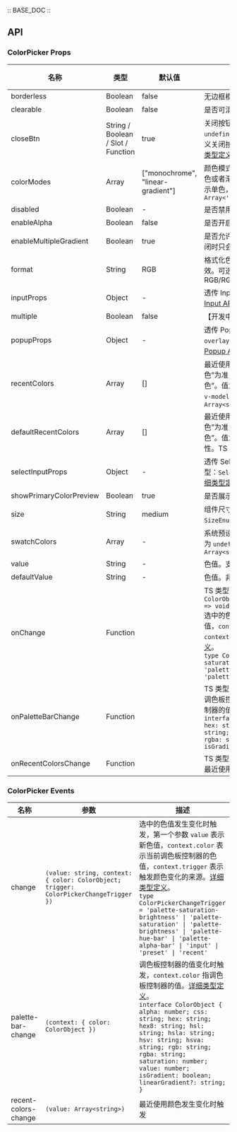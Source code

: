:: BASE_DOC ::

## API

### ColorPicker Props

名称 | 类型 | 默认值 | 描述 | 必传
-- | -- | -- | -- | --
borderless | Boolean | false | 无边框模式 | N
clearable | Boolean | false | 是否可清空 | N
closeBtn | String / Boolean / Slot / Function | true | 关闭按钮，值为 `true` 显示默认关闭按钮；值为 `false` 或 `undefined` 则不显示关闭按钮；值类型为函数，则表示自定义关闭按钮。TS 类型：`string \| boolean \| TNode`。[通用类型定义](https://github.com/Tencent/tdesign-vue-next/blob/develop/packages/components/common.ts) | N
colorModes | Array | ["monochrome", "linear-gradient"] | 颜色模式选择。同时支持单色和渐变两种模式，可仅使用单色或者渐变其中一种模式，也可以同时使用。`monochrome` 表示单色，`linear-gradient` 表示渐变色。TS 类型：`Array<'monochrome' \| 'linear-gradient'>` | N
disabled | Boolean | - | 是否禁用组件 | N
enableAlpha | Boolean | false | 是否开启透明通道 | N
enableMultipleGradient | Boolean | true | 是否允许开启通过点击渐变轴增加渐变梯度，默认开启，关闭时只会存在起始和结束两个颜色 | N
format | String | RGB | 格式化色值。`enableAlpha` 为真时，`RGBA/HSLA/HSVA` 等值有效。可选项：RGB/RGBA/HSL/HSLA/HSB/HSV/HSVA/HEX/CMYK/CSS | N
inputProps | Object | - | 透传 Input 输入框组件全部属性。TS 类型：`InputProps`，[Input API Documents](./input?tab=api)。[详细类型定义](https://github.com/Tencent/tdesign-vue-next/blob/develop/packages/components/color-picker/type.ts) | N
multiple | Boolean | false | 【开发中】是否允许选中多个颜色 | N
popupProps | Object | - | 透传 Popup 组件全部属性，如 `placement` `overlayStyle` `overlayClassName` `trigger`等。TS 类型：`PopupProps`，[Popup API Documents](./popup?tab=api)。[详细类型定义](https://github.com/Tencent/tdesign-vue-next/blob/develop/packages/components/color-picker/type.ts) | N
recentColors | Array | [] | 最近使用的颜色。值为 [] 表示以组件内部的“最近使用颜色”为准，值长度大于 0 则以该值为准显示“最近使用颜色”。值为 null 则完全不显示“最近使用颜色”。支持语法糖 `v-model:recentColors`。TS 类型：`boolean \| Array<string> \| null` | N
defaultRecentColors | Array | [] | 最近使用的颜色。值为 [] 表示以组件内部的“最近使用颜色”为准，值长度大于 0 则以该值为准显示“最近使用颜色”。值为 null 则完全不显示“最近使用颜色”。非受控属性。TS 类型：`boolean \| Array<string> \| null` | N
selectInputProps | Object | - | 透传 SelectInputProps 筛选器输入框组件全部属性。TS 类型：`SelectInputProps`，[SelectInput API Documents](./select-input?tab=api)。[详细类型定义](https://github.com/Tencent/tdesign-vue-next/blob/develop/packages/components/color-picker/type.ts) | N
showPrimaryColorPreview | Boolean | true | 是否展示颜色选择条右侧的颜色预览区域 | N
size | String | medium | 组件尺寸。可选项：small/medium/large。TS 类型：`SizeEnum`。[通用类型定义](https://github.com/Tencent/tdesign-vue-next/blob/develop/packages/components/common.ts) | N
swatchColors | Array | - | 系统预设的颜色样例，值为 `null` 或 `[]` 则不显示系统色，值为 `undefined` 会显示组件内置的系统默认色。TS 类型：`Array<string> \| null` | N
value | String | - | 色值。支持语法糖 `v-model` 或 `v-model:value` | N
defaultValue | String | - | 色值。非受控属性 | N
onChange | Function |  | TS 类型：`(value: string, context: { color: ColorObject; trigger: ColorPickerChangeTrigger }) => void`<br/>选中的色值发生变化时触发，第一个参数 `value` 表示新色值，`context.color` 表示当前调色板控制器的色值，`context.trigger` 表示触发颜色变化的来源。[详细类型定义](https://github.com/Tencent/tdesign-vue-next/blob/develop/packages/components/color-picker/type.ts)。<br/>`type ColorPickerChangeTrigger = 'palette-saturation-brightness' \| 'palette-saturation' \| 'palette-brightness' \| 'palette-hue-bar' \| 'palette-alpha-bar' \| 'input' \| 'preset' \| 'recent' `<br/> | N
onPaletteBarChange | Function |  | TS 类型：`(context: { color: ColorObject }) => void`<br/>调色板控制器的值变化时触发，`context.color` 指调色板控制器的值。[详细类型定义](https://github.com/Tencent/tdesign-vue-next/blob/develop/packages/components/color-picker/type.ts)。<br/>`interface ColorObject { alpha: number; css: string; hex: string; hex8: string; hsl: string; hsla: string; hsv: string; hsva: string; rgb: string; rgba: string; saturation: number; value: number; isGradient: boolean; linearGradient?: string; }`<br/> | N
onRecentColorsChange | Function |  | TS 类型：`(value: Array<string>) => void`<br/>最近使用颜色发生变化时触发 | N

### ColorPicker Events

名称 | 参数 | 描述
-- | -- | --
change | `(value: string, context: { color: ColorObject; trigger: ColorPickerChangeTrigger })` | 选中的色值发生变化时触发，第一个参数 `value` 表示新色值，`context.color` 表示当前调色板控制器的色值，`context.trigger` 表示触发颜色变化的来源。[详细类型定义](https://github.com/Tencent/tdesign-vue-next/blob/develop/packages/components/color-picker/type.ts)。<br/>`type ColorPickerChangeTrigger = 'palette-saturation-brightness' \| 'palette-saturation' \| 'palette-brightness' \| 'palette-hue-bar' \| 'palette-alpha-bar' \| 'input' \| 'preset' \| 'recent' `<br/>
palette-bar-change | `(context: { color: ColorObject })` | 调色板控制器的值变化时触发，`context.color` 指调色板控制器的值。[详细类型定义](https://github.com/Tencent/tdesign-vue-next/blob/develop/packages/components/color-picker/type.ts)。<br/>`interface ColorObject { alpha: number; css: string; hex: string; hex8: string; hsl: string; hsla: string; hsv: string; hsva: string; rgb: string; rgba: string; saturation: number; value: number; isGradient: boolean; linearGradient?: string; }`<br/>
recent-colors-change | `(value: Array<string>)` | 最近使用颜色发生变化时触发
